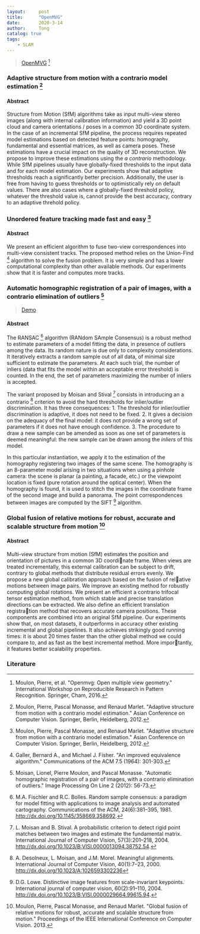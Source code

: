 ```yaml
---
layout:     post
title:      "OpenMVG"
date:       2020-3-14
author:     Tong
catalog: true
tags:
    - SLAM
---
```


> [OpenMVG](https://github.com/openMVG/openMVG) [^Moulon2016]

### Adaptive structure from motion with a contrario model estimation [^Moulon2012]

#### Abstract

Structure from Motion (SfM) algorithms take as input multi-view stereo images (along with internal calibration information) and yield a 3D point cloud and camera orientations / poses in a common 3D coordinate system. In the case of an incremental SfM pipeline, the process requires repeated model estimations based on detected feature points: homography, fundamental and essential matrices, as well as camera poses. These estimations have a crucial impact on the quality of 3D reconstruction. We propose to improve these estimations using the _a contrario_ methodology. While SfM pipelines usually have globally-fixed thresholds to the input data and for each model estimation. Our experiments show that adaptive thresholds reach a significantly better precision. Additionally, the user is free from having to guess thresholds or to optimistically rely on default values. There are also cases where a globally-fixed threshold policy, whatever the threshold value is, cannot provide the best accuracy, contrary to an adaptive threhold policy.

### Unordered feature tracking made fast and easy [^Moulon2012]

#### Abstract

We present an efficient algorithm to fuse two-view correspondences into multi-view consistent tracks. The proposed method relies on the Union-Find [^Galler1964] algorithm to solve the fusion problem. It is very simple and has a lower computational complexity than other available methods. Our experiments show that it is faster and computes more tracks.

### Automatic homographic registration of a pair of images, with a contrario elimination of outliers [^Moisan2012]

> [Demo](http://www.ipol.im/pub/art/2012/mmm-oh/?utm_source=doi)

#### Abstract

The RANSAC [^Fischler1981] algorithm (RANdom SAmple Consensus) is a robust method to estimate parameters of a model fitting the data, in presence of outliers among the data. Its random nature is due only to complexity considerations. It iteratively extracts a random sample out of all data, of minimal size sufficient to estimate the parameters. At each such trial, the number of inliers (data that fits the model within an acceptable error threshold) is counted. In the end, the set of parameters maximizing the number of inliers is accepted.

The variant proposed by Moisan and Stival [^Moisan2004] consists in introducing an a contrario [^Desolneux2000] criterion to avoid the hard thresholds for inlier/outlier discrimination. It has three consequences:
    1. The threshold for inlier/outlier discrimination is adaptive, it does not need to be fixed.
    2. It gives a decision on the adequacy of the final model: it does not provide a wrong set of parameters if it does not have enough confidence.
    3. The procedure to draw a new sample can be amended as soon as one set of parameters is deemed meaningful: the new sample can be drawn among the _inliers_ of this model.

In this particular instantiation, we apply it to the estimation of the homography registering two images of the same scene. The homography is an 8-parameter model arising in two situations when using a pinhole camera: the scene is planar (a painting, a facade, etc.) or the viewpoint location is fixed (pure rotation around the optical center). When the homography is found, it is used to stitch the images in the coordinate frame of the second image and build a panorama. The point correspondences between images are computed by the SIFT [^Lowe2004] algorithm.

### Global fusion of relative motions for robust, accurate and scalable structure from motion [^Moulon2013]

#### Abstract

Multi-view structure from motion (SfM) estimates the position and orientation of pictures in a common 3D coordinate frame. When views are treated incrementally, this external calibration can be subject to drift, contrary to global methods that distribute residual errors evenly. We propose a new global calibration approach based on the fusion of relative motions between image pairs. We improve an existing method for robustly computing global rotations. We present an efficient a contrario trifocal tensor estimation method, from which stable and precise translation directions can be extracted. We also define an efficient translation registration method that recovers accurate camera positions. These components are combined into an original SfM pipeline. Our experiments show that, on most datasets, it outperforms in accuracy other existing incremental and global pipelines. It also achieves strikingly good running times: it is about 20 times faster than the other global method we could compare to, and as fast as the best incremental method. More importantly, it features better scalability properties.


### Literature

[^Moulon2016]: Moulon, Pierre, et al. "Openmvg: Open multiple view geometry." International Workshop on Reproducible Research in Pattern Recognition. Springer, Cham, 2016.

[^Moulon2012]: Moulon, Pierre, Pascal Monasse, and Renaud Marlet. "Adaptive structure from motion with a contrario model estimation." Asian Conference on Computer Vision. Springer, Berlin, Heidelberg, 2012.

[^Moulon2012]: Moulon, Pierre, and Pascal Monasse. "Unordered feature tracking made fast and easy." 2012.

[^Moisan2012]: Moisan, Lionel, Pierre Moulon, and Pascal Monasse. "Automatic homographic registration of a pair of images, with a contrario elimination of outliers." Image Processing On Line 2 (2012): 56-73.

[^Moulon2013]: Moulon, Pierre, Pascal Monasse, and Renaud Marlet. "Global fusion of relative motions for robust, accurate and scalable structure from motion." Proceedings of the IEEE International Conference on Computer Vision. 2013.

[^Galler1964]: Galler, Bernard A., and Michael J. Fisher. "An improved equivalence algorithm." Communications of the ACM 7.5 (1964): 301-303.

[^Fischler1981]: M.A. Fischler and R.C. Bolles. Random sample consensus: a paradigm for model fitting with applications to image analysis and automated cartography. Communications of the ACM, 24(6):381–395, 1981. http://dx.doi.org/10.1145/358669.358692.

[^Desolneux2000]: A. Desolneux, L. Moisan, and J.M. Morel. Meaningful alignments. International Journal of Computer Vision, 40(1):7–23, 2000. http://dx.doi.org/10.1023/A:1026593302236

[^Moisan2004]: L. Moisan and B. Stival. A probabilistic criterion to detect rigid point matches between two images and estimate the fundamental matrix. International Journal of Computer Vision, 57(3):201–218, 2004. http://dx.doi.org/10.1023/B:VISI.0000013094.38752.54.

[^Lowe2004]: D.G. Lowe. Distinctive image features from scale-invariant keypoints. International journal of computer vision, 60(2):91–110, 2004. http://dx.doi.org/10.1023/B:VISI.0000029664.99615.94.
